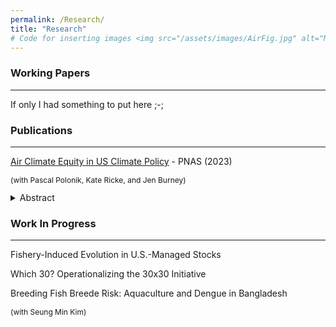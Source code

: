 ```yaml
---
permalink: /Research/
title: "Research"
# Code for inserting images <img src="/assets/images/AirFig.jpg" alt="My photo" width="400" height="400"> (can't figure out why it isn't working
---
```



### Working Papers
---
If only I had something to put here ;-;

### Publications
---
[Air Climate Equity in US Climate Policy](https://www.pnas.org/doi/10.1073/pnas.2217124120) - PNAS (2023)
<p style="font-size:12px;">(with Pascal Polonik, Kate Ricke, and Jen Burney)</p>
<details>
  <summary>Abstract</summary>
  <p style="font-size:12px;"> The United States government has indicated a desire to advance environmental justice through climate policy. As fossil fuel combustion produces both conventional pollutants and greenhouse gas (GHG) emissions, climate mitigation strategies may provide an opportunity to address historical inequities in air pollution exposure. To test the impact of climate policy implementation choices on air quality equity, we develop a broad range of GHG reduction scenarios that are each consistent with the US Paris Accord target and model the resulting air pollution changes. Using idealized decision criteria, we show that least cost and income-based emission reductions can exacerbate air pollution disparities for communities of color. With a suite of randomized experiments that facilitates exploration of a wider climate policy decision space, we show that disparities largely persist despite declines in average pollution exposure, but that reducing transportation emissions has the most potential to reduce racial inequities. </p>
</details>

### Work In Progress
---

Fishery-Induced Evolution in U.S.-Managed Stocks

Which 30? Operationalizing the 30x30 Initiative

Breeding Fish Breede Risk: Aquaculture and Dengue in Bangladesh
<p style="font-size:12px;">(with Seung Min Kim)</p>
